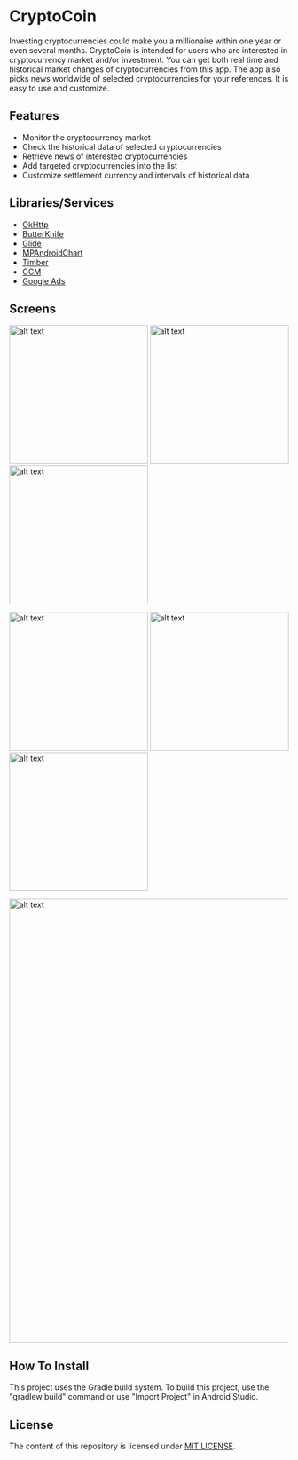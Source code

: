 # CryptoCoin

Investing cryptocurrencies could make you a millionaire within one year or even several months. CryptoCoin is intended for users who are interested in cryptocurrency market and/or investment. You can get both real time and historical market changes of cryptocurrencies from this app. The app also picks news worldwide of selected cryptocurrencies for your references. It is easy to use and customize. 

## Features

* Monitor the cryptocurrency market
* Check the historical data of selected cryptocurrencies
* Retrieve news of interested cryptocurrencies
* Add targeted cryptocurrencies into the list
* Customize settlement currency and intervals of historical data

## Libraries/Services

* [OkHttp](https://github.com/square/okhttp)
* [ButterKnife](https://github.com/JakeWharton/butterknife)
* [Glide](https://github.com/bumptech/glide)
* [MPAndroidChart](https://github.com/PhilJay/MPAndroidChart)
* [Timber](https://github.com/JakeWharton/timber)
* [GCM](https://developers.google.com/cloud-messaging/gcm)
* [Google Ads](https://developers.google.com/ads/)

## Screens

<img src="../master/screenshots/screenshot_1.png" alt="alt text" width="250"> <img src="../master/screenshots/screenshot_2.png" alt="alt text" width="250"> <img src="../master/screenshots/screenshot_3.png" alt="alt text" width="250">

<img src="../master/screenshots/screenshot_4.png" alt="alt text" width="250"> <img src="../master/screenshots/screenshot_5.png" alt="alt text" width="250"> <img src="../master/screenshots/screenshot_6.png" alt="alt text" width="250">

<img src="../master/screenshots/screenshot_9.png" alt="alt text" width="800">

## How To Install

This project uses the Gradle build system. To build this project, use the "gradlew build" command or use "Import Project" in Android Studio.

## License
The content of this repository is licensed under [MIT LICENSE](LICENSE.MD).
